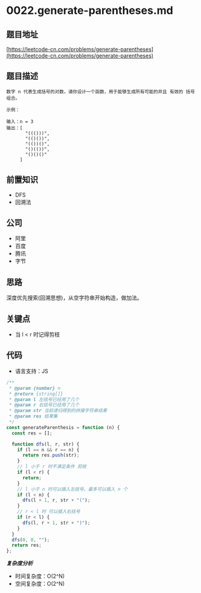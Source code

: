 # 0022.generate-parentheses.md

## 题目地址

[https://leetcode-cn.com/problems/generate-parentheses](https://leetcode-cn.com/problems/generate-parentheses)

## 题目描述

```text
数字 n 代表生成括号的对数，请你设计一个函数，用于能够生成所有可能的并且 有效的 括号组合。

示例：

输入：n = 3
输出：[
       "((()))",
       "(()())",
       "(())()",
       "()(())",
       "()()()"
     ]
```

## 前置知识

* DFS
* 回溯法

## 公司

* 阿里
* 百度
* 腾讯
* 字节

## 思路

深度优先搜索\(回溯思想\)，从空字符串开始构造，做加法。

## 关键点

* 当 l &lt; r 时记得剪枝

## 代码

* 语言支持：JS

```javascript
/**
 * @param {number} n
 * @return {string[]}
 * @param l 左括号已经用了几个
 * @param r 右括号已经用了几个
 * @param str 当前递归得到的拼接字符串结果
 * @param res 结果集
 */
const generateParenthesis = function (n) {
  const res = [];

  function dfs(l, r, str) {
    if (l == n && r == n) {
      return res.push(str);
    }
    // l 小于 r 时不满足条件 剪枝
    if (l < r) {
      return;
    }
    // l 小于 n 时可以插入左括号，最多可以插入 n 个
    if (l < n) {
      dfs(l + 1, r, str + "(");
    }
    // r < l 时 可以插入右括号
    if (r < l) {
      dfs(l, r + 1, str + ")");
    }
  }
  dfs(0, 0, "");
  return res;
};
```

_**复杂度分析**_

* 时间复杂度：O\(2^N\)
* 空间复杂度：O\(2^N\)

